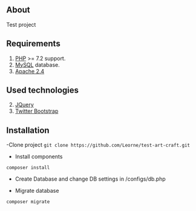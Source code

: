 ## About
Test project


## Requirements
1. [PHP] >= 7.2 support.
2. [MySQL] database.
3. [Apache 2.4]


## Used technologies
2. [JQuery]
3. [Twitter Bootstrap]


## Installation

-Clone project
`git clone https://github.com/Leorne/test-art-craft.git`

- Install components
```shell
composer install
```
- Create Database and change DB settings in /configs/db.php

- Migrate database

`composer migrate`


[PHP]: <https://secure.php.net/>
[Apache 2.4]: <http://httpd.apache.org/docs/2.4/>
[Twitter Bootstrap]: <http://getbootstrap.com/>
[MySQL]: <https://www.mysql.com/>
[JQuery]: <https://jquery.com/>
